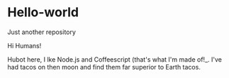# Hello-world
Just another repository

Hi Humans!

Hubot here, I lke Node.js and Coffeescript (that's what I'm made of!_.
I've had tacos on then moon and find them far superior to Earth tacos.
